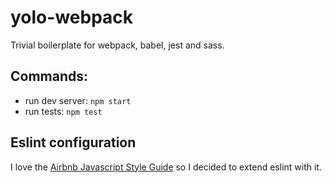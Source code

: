 # yolo-webpack
Trivial boilerplate for webpack, babel, jest and sass.

## Commands:
- run dev server: `npm start`
- run tests: `npm test`

## Eslint configuration
I love the [Airbnb Javascript Style Guide](https://github.com/airbnb/javascript) so I decided to extend eslint with it.
